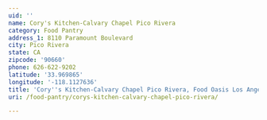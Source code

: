 ```yaml
---
uid: ''
name: Cory's Kitchen-Calvary Chapel Pico Rivera
category: Food Pantry
address_1: 8110 Paramount Boulevard
city: Pico Rivera
state: CA
zipcode: '90660'
phone: 626-622-9202
latitude: '33.969865'
longitude: '-118.1127636'
title: 'Cory''s Kitchen-Calvary Chapel Pico Rivera, Food Oasis Los Angeles'
uri: /food-pantry/corys-kitchen-calvary-chapel-pico-rivera/

---
```

